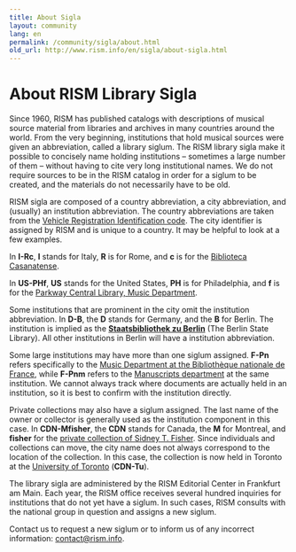```yaml
---
title: About Sigla
layout: community
lang: en
permalink: /community/sigla/about.html
old_url: http://www.rism.info/en/sigla/about-sigla.html
---
```


# About RISM Library Sigla

Since 1960, RISM has published catalogs with descriptions of musical source material from libraries and archives in many countries around the world. From the very beginning, institutions that hold musical sources were given an abbreviation, called a library siglum. The RISM library sigla make it possible to concisely name holding institutions – sometimes a large number of them – without having to cite very long institutional names. We do not require sources to be in the RISM catalog in order for a siglum to be created, and the materials do not necessarily have to be old.

RISM sigla are composed of a country abbreviation, a city abbreviation, and (usually) an institution abbreviation. The country abbreviations are taken from the [Vehicle Registration Identification code](https://en.wikipedia.org/wiki/International_vehicle_registration_code). The city identifier is assigned by RISM and is unique to a country. It may be helpful to look at a few examples.

In **I-Rc**, **I** stands for Italy, **R** is for Rome, and **c** is for the [Biblioteca Casanatense](https://rism.online/institutions/30000230).

In **US-PHf**, **US** stands for the United States, **PH** is for Philadelphia, and **f** is for the [Parkway Central Library, Music Department](https://rism.online/institutions/30002414).

Some institutions that are prominent in the city omit the institution abbreviation. In **D-B**, the **D** stands for Germany, and the **B** for Berlin. The institution is implied as the [**Staatsbibliothek zu Berlin**](https://rism.online/institutions/30000655) (The Berlin State Library). All other institutions in Berlin will have a institution abbreviation.

Some large institutions may have more than one siglum assigned. **F-Pn** refers specifically to the [Music Department at the Bibliothèque nationale de France](https://rism.online/institutions/30001488), while **F-Pnm** refers to the [Manuscripts department](https://rism.online/institutions/30078937) at the same institution. We cannot always track where documents are actually held in an institution, so it is best to confirm with the institution directly.

Private collections may also have a siglum assigned. The last name of the owner or collector is generally used as the institution component in this case. In **CDN-Mfisher**, the **CDN** stands for Canada, the **M** for Montreal, and **fisher** for the [private collection of Sidney T. Fisher](https://rism.online/institutions/30000470). Since individuals and collections can move, the city name does not always correspond to the location of the collection. In this case, the collection is now held in Toronto at the [University of Toronto](https://rism.online/institutions/30000488) (**CDN-Tu**).

The library sigla are administered by the RISM Editorial Center in Frankfurt am Main. Each year, the RISM office receives several hundred inquiries for institutions that do not yet have a siglum. In such cases, RISM consults with the national group in question and assigns a new siglum.

Contact us to request a new siglum or to inform us of any incorrect information: [contact@rism.info](mailto:contact@rism.info).
